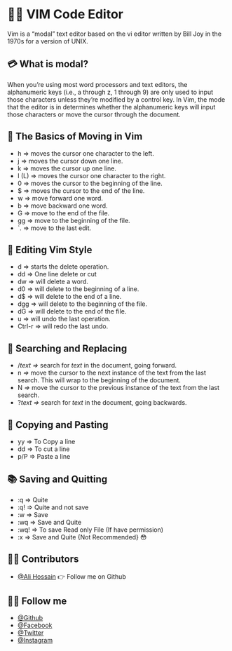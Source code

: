 # 🧑‍💻 VIM Code Editor

Vim is  a “modal” text editor based on the vi editor written by Bill Joy in the 1970s for a version of UNIX. 


## 💳 What is modal? 

When you’re using most word processors and text editors, the alphanumeric keys (i.e., a through z, 1 through 9) are only used to input those characters unless they’re modified by a control key. In Vim, the mode that the editor is in determines whether the alphanumeric keys will input those characters or move the cursor through the document.


## 📖 The Basics of Moving in Vim

- h  ⇒ moves the cursor one character to the left.
- j  ⇒ moves the cursor down one line.
- k  ⇒ moves the cursor up one line.
- l (L)  ⇒ moves the cursor one character to the right.
- 0  ⇒ moves the cursor to the beginning of the line.
- $  ⇒ moves the cursor to the end of the line.
- w ⇒ move forward one word.
- b ⇒ move backward one word.
- G ⇒ move to the end of the file.
- gg ⇒ move to the beginning of the file.
- `.  ⇒  move to the last edit.


## 📝 Editing Vim Style

- d ⇒ starts the delete operation.
- dd ⇒ One line delete or cut
- dw ⇒ will delete a word.
- d0 ⇒ will delete to the beginning of a line.
- d$ ⇒ will delete to the end of a line.
- dgg ⇒ will delete to the beginning of the file.
- dG ⇒ will delete to the end of the file.
- u ⇒ will undo the last operation.
- Ctrl-r ⇒ will redo the last undo.


## 🔎 Searching and Replacing

- /*text* *⇒* search for *text* in the document, going forward.
- n *⇒* move the cursor to the next instance of the text from the last search. This will wrap to the beginning of the document.
- N *⇒* move the cursor to the previous instance of the text from the last search.
- ?*text ⇒* search for *text* in the document, going backwards.


## 📑 Copying and Pasting

- yy ⇒ To Copy a line
- dd ⇒ To cut a line
- p/P ⇒ Paste a line


## 📚 Saving and Quitting

- :q ⇒ Quite
- :q! ⇒ Quite and not save
- :w ⇒ Save
- :wq ⇒ Save and Quite
- :wq! ⇒ To save Read only File (If have permission)
- :x ⇒ Save and Quite {Not Recommended} 😳


## 🧑‍💻 Contributors
- [@Ali Hossain](https://github.com/shovoalways/) 👉 Follow me on Github

## 🧑‍💻 Follow me
- [@Github](https://github.com/shovoalways/) 
- [@Facebook](https://facebook.com/shovoalways/) 
- [@Twitter](https://twitter.com/shovoalways/) 
- [@Instagram](https://instagram.com/shovoalways/) 
